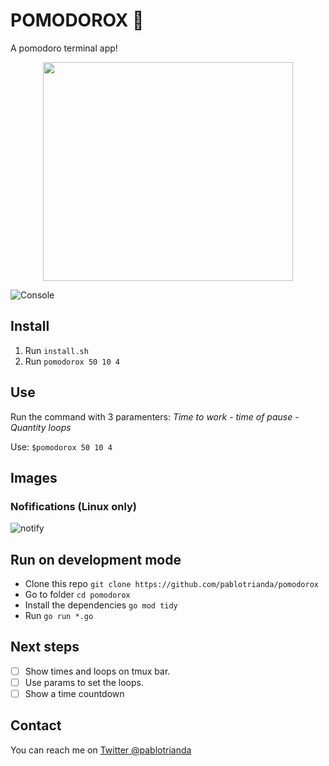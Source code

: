 # POMODOROX 🍅 
A pomodoro terminal app! 
<p align="center">
   <img src="https://art.pixilart.com/78565b935090b76.png" data-canonical-src="https://art.pixilart.com/78565b935090b76.png" width="400" height="350" />
</p>

![Console](https://i.imgur.com/OYp6umy.png)


## Install
1. Run `install.sh`
2. Run `pomodorox 50 10 4`

## Use
Run the command with 3 paramenters: *Time to work* - *time of pause* - *Quantity loops*

Use:
   `$pomodorox 50 10 4`

## Images
### Nofifications (Linux only)
![notify](https://i.imgur.com/EWRiMLk.png)

## Run on development mode
* Clone this repo `git clone https://github.com/pablotrianda/pomodorox`
* Go to folder `cd pomodorox`
* Install the dependencies `go mod tidy`
* Run `go run *.go`

## Next steps
- [ ] Show times and loops on tmux bar.  
- [ ] Use params to set the loops.
- [ ] Show a time countdown

## Contact
You can reach me on [Twitter @pablotrianda](https://www.twitter.com/pablotrianda)
